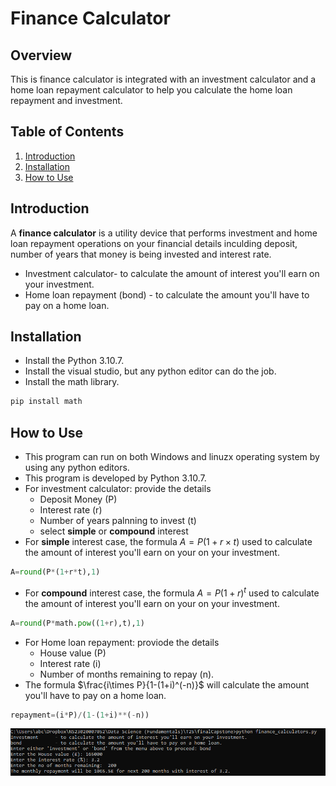 # Finance Calculator

## Overview
This is finance calculator is integrated with an investment calculator and a home loan repayment calculator to help you calculate the home loan repayment and investment.  

## Table of Contents

1. [Introduction](#introduction)
2. [Installation](#installation)
3. [How to Use](#how-to-use)

## Introduction
A **finance calculator** is a utility device that performs investment and home loan repayment operations on your financial details inculding deposit, number of years that money is being invested and interest rate. 

* Investment calculator- to calculate the amount of interest you'll earn on your investment.
* Home loan repayment (bond) - to calculate the amount you'll have to pay on a home loan.

## Installation
* Install the Python 3.10.7.
* Install the visual studio, but any python editor can do the job. 
* Install the math library.
```python 
pip install math
```

## How to Use
* This program can run on both Windows and linuzx operating system by using any python editors.
* This program is developed by Python 3.10.7. 
* For investment calculator: provide the details
    * Deposit Money (P)
    * Interest rate (r)
    * Number of years palnning to invest (t)
    * select **simple** or **compound** interest
* For **simple** interest case, the formula $A = P(1+r\times t)$ used to calculate the amount of interest you'll earn on your on your investment. 
```python 
A=round(P*(1+r*t),1)
```
* For **compound** interest case, the formula $A = P(1+r)^t$ used to calculate the amount of interest you'll earn on your on your investment.
```python 
A=round(P*math.pow((1+r),t),1)
```
* For Home loan repayment: proviode the details
    * House value (P)
    * Interest rate (i)
    * Number of months remaining to repay (n). 
* The formula $\frac{i\times P}{1-(1+i)^(-n)}$ will calculate the amount you'll have to pay on a home loan.
```python
repayment=(i*P)/(1-(1+i)**(-n))
```
![Example of calculating home loan.](Bond.png)

